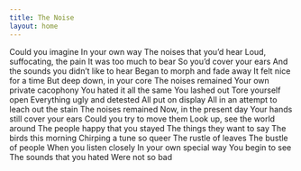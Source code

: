 ```yaml
---
title: The Noise
layout: home
---
```



Could you imagine
In your own way
The noises that you’d hear
Loud, suffocating, the pain
It was too much to bear 
So you’d cover your ears
And the sounds you didn’t like to hear
Began to morph and fade away
It felt nice for a time
But deep down, in your core
The noises remained
Your own private cacophony 
You hated it all the same
You lashed out
Tore yourself open
Everything ugly and detested
All put on display
All in an attempt to leach out the stain 
The noises remained
Now, in the present day
Your hands still cover your ears
Could you try to move them
Look up, see the world around
The people happy that you stayed
The things they want to say
The birds this morning
Chirping a tune so queer
The rustle of leaves
The bustle of people
When you listen closely 
In your own special way
You begin to see
The sounds that you hated
Were not so bad

